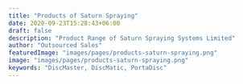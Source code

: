 ```yaml
---
title: "Products of Saturn Spraying"
date: 2020-09-23T15:28:43+06:00
draft: false
description: "Product Range of Saturn Spraying Systems Limited"
author: "Outsourced Sales"
featuredImage: "images/pages/products-saturn-spraying.png"
image: "images/pages/products-saturn-spraying.png"
keywords: "DiscMaster, DiscMatic, PortaDisc"
---
```

